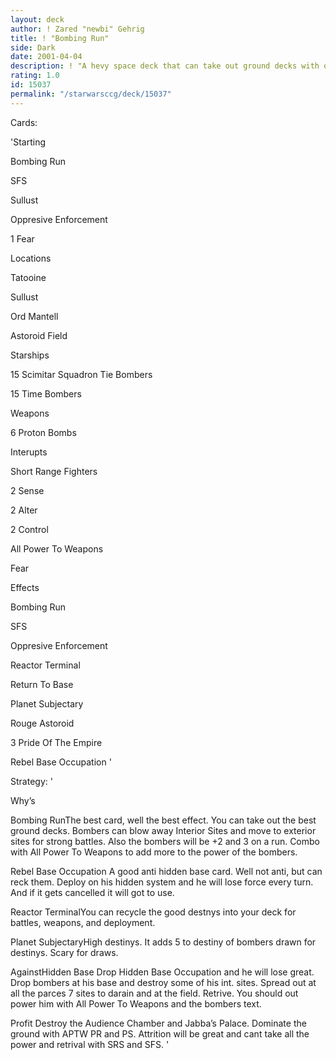 ```yaml
---
layout: deck
author: ! Zared "newbi" Gehrig
title: ! "Bombing Run"
side: Dark
date: 2001-04-04
description: ! "A hevy space deck that can take out ground decks with one blst. If i go, this will be my perminent dark deck for the 2 days. Does anyone know if it’s in  Milwauke. Leve a message at tievangared@worldnet.att.net"
rating: 1.0
id: 15037
permalink: "/starwarsccg/deck/15037"
---
```

Cards: 

'Starting

Bombing Run

SFS

Sullust

Oppresive Enforcement

1 Fear


Locations

Tatooine

Sullust

Ord Mantell

Astoroid Field


Starships

15 Scimitar Squadron Tie Bombers

15 Time Bombers


Weapons

6 Proton Bombs


Interupts

Short Range Fighters

2 Sense

2 Alter

2 Control

All Power To Weapons

Fear


Effects

Bombing Run

SFS

Oppresive Enforcement

Reactor Terminal

Return To Base

Planet Subjectary

Rouge Astoroid

3 Pride Of The Empire

Rebel Base Occupation '

Strategy: '

Why’s

Bombing RunThe best card, well the best effect. You can take out the best ground decks. Bombers can blow away Interior Sites and move to exterior sites for strong battles. Also the bombers will be +2 and 3 on a run. Combo with All Power To Weapons to add more to the power of the bombers.


Rebel Base Occupation A good anti hidden base card. Well not anti, but can reck them. Deploy on his hidden system and he will lose force every turn. And if it gets cancelled it will got to use.


Reactor TerminalYou can recycle the good destnys into your deck for battles, weapons, and deployment.


Planet SubjectaryHigh destinys. It adds 5 to destiny of bombers drawn for destinys. Scary for draws.


AgainstHidden Base Drop Hidden Base Occupation and he will lose great. Drop bombers at his base and destroy some of his int. sites. Spread out at all the parces 7 sites to darain and at the field. Retrive. You should out power him with All Power To Weapons and the bombers text.


Profit Destroy the Audience Chamber and Jabba’s Palace. Dominate the ground with APTW PR and PS. Attrition will be great and cant take all the power and retrival with SRS and SFS. '
